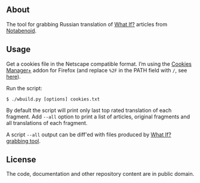 ## About

The tool for grabbing Russian translation of [What If?][1] articles from [Notabenoid][2].

[1]: http://what-if.xkcd.com
[2]: http://notabenoid.org

## Usage

Get a cookies file in the Netscape compatible format. I’m using the [Cookies Manager+][3] addon for Firefox (and replace `%2F` in the PATH field with `/`, see [here][4]).

Run the script:

```
$ ./wbuild.py [options] cookies.txt
```

By default the script will print only last top rated translation of each fragment. Add `--all` option to print a list of articles, original fragments and all translations of each fragment.

A script `--all` output can be diff'ed with files produced by [What If? grabbing tool](https://github.com/whatifrussian/what_if_parse).

[3]: https://addons.mozilla.org/en-US/firefox/addon/cookies-manager-plus/
[4]: https://github.com/vanowm/FirefoxCookiesManagerPlus/issues/124

## License

The code, documentation and other repository content are in public domain.
